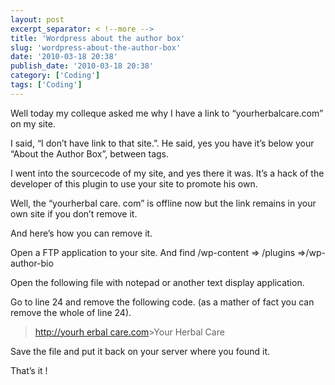 ```yaml
---
layout: post
excerpt_separator: < !--more -->
title: 'Wordpress about the author box'
slug: 'wordpress-about-the-author-box'
date: '2010-03-18 20:38'
publish_date: '2010-03-18 20:38'
category: ['Coding']
tags: ['Coding']
---
```

Well today my colleque asked me why I have a link to “yourherbalcare.com” on
my site.  
  
I said, “I don’t have link to that site.”. He said, yes you have it’s below
your “About the Author Box”, between tags.  
  
I went into the sourcecode of my site, and yes there it was. It’s a hack of
the developer of this plugin to use your site to promote his own.  
  
Well, the “yourherbal care. com” is offline now but the link remains in your
own site if you don’t remove it.  
  
And here’s how you can remove it.  
  
  
  
Open a FTP application to your site. And find /wp-content => /plugins =>/wp-
author-bio  
  
Open the following file with notepad or another text display application.  
  
Go to line 24 and remove the following code. (as a mather of fact you can
remove the whole of line 24).

> [http://yourh erbal care.com](http://yourh%20erbalca%20re.com%22/)>Your
Herbal Care

Save the file and put it back on your server where you found it.  
  
That’s it !

